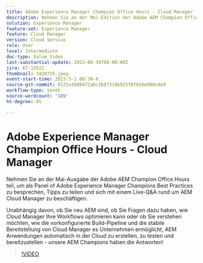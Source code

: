 ```yaml
---
title: Adobe Experience Manager Champion Office Hours - Cloud Manager
description: Nehmen Sie an der Mai-Edition der Adobe AEM Champion Office Hours teil, um die Adobe Experience Manager Champions League zu besuchen, Best Practices zu besprechen, Tipps zu teilen und Live-Fragen rund um AEM Cloud Manager zu stellen. Egal ob Sie neu AEM sind, fragen Sie sich, wie Cloud Manager Ihre Workflows optimieren kann oder ob Sie verstehen möchten, wie die vorkonfigurierte Build-Pipeline und die stabile Bereitstellung von Cloud Manager Unternehmen in der Erstellung, dem Testen und Bereitstellung AEM Anwendungen für die automatisch, unsere AEM Champions haben die Antworten!
solution: Experience Manager
feature-set: Experience Manager
feature: Cloud Manager
version: Cloud Service
role: User
level: Intermediate
doc-type: Value Video
last-substantial-update: 2023-06-30T00:00:00Z
jira: KT-13522
thumbnail: 3420726.jpeg
event-start-time: 2023-5-1 08:30-8
source-git-commit: 0122cd988472a6c1b87318b925f87b56e908c6e9
workflow-type: tm+mt
source-wordcount: '189'
ht-degree: 0%

---
```



# Adobe Experience Manager Champion Office Hours - Cloud Manager

Nehmen Sie an der Mai-Ausgabe der Adobe AEM Champion Office Hours teil, um als Panel of Adobe Experience Manager Champions Best Practices zu besprechen, Tipps zu teilen und sich mit einem Live-Q&amp;A rund um AEM Cloud Manager zu beschäftigen.

Unabhängig davon, ob Sie neu AEM sind, ob Sie Fragen dazu haben, wie Cloud Manager Ihre Workflows optimieren kann oder ob Sie verstehen möchten, wie die vorkonfigurierte Build-Pipeline und die stabile Bereitstellung von Cloud Manager es Unternehmen ermöglicht, AEM Anwendungen automatisch in der Cloud zu erstellen, zu testen und bereitzustellen - unsere AEM Champions haben die Antworten!

>[!VIDEO](https://video.tv.adobe.com/v/3420726/?learn=on)
